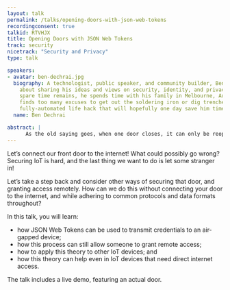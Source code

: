 ```yaml
---
layout: talk
permalink: /talks/opening-doors-with-json-web-tokens
recordingconsent: true
talkid: RTVHJX
title: Opening Doors with JSON Web Tokens
track: security
nicetrack: "Security and Privacy"
type: talk

speakers:
- avatar: ben-dechrai.jpg
  biography: A technologist, public speaker, and community builder, Ben is passionate
    about sharing his ideas and views on security, identity, and privacy. In what
    spare time remains, he spends time with his family in Melbourne, Australia, and
    finds too many excuses to get out the soldering iron or dig trenches for the next
    fully-automated life hack that will hopefully one day save him time.
  name: Ben Dechrai

abstract: | 
      As the old saying goes, when one door closes, it can only be reopened when identify yourself with a valid JSON Web Token.This talk introduces JWT, secure authentication, and delegated authority, to demonstrate how to secure IoT devices without exposing them to the internet.
---
```


Let’s connect our front door to the internet! What could possibly go wrong? Securing IoT is hard, and the last thing we want to do is let some stranger in!

Let’s take a step back and consider other ways of securing that door, and granting access remotely. How can we do this without connecting your door to the internet, and while adhering to common protocols and data formats throughout?

In this talk, you will learn:
* how JSON Web Tokens can be used to transmit credentials to an air-gapped device;
* how this process can still allow someone to grant remote access;
* how to apply this theory to other IoT devices; and
* how this theory can help even in IoT devices that need direct internet access.

The talk includes a live demo, featuring an actual door.
